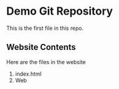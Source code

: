 # Demo Git Repository

This is the first file in this repo.

## Website Contents

Here are the files in the website

1. index.html
2. Web